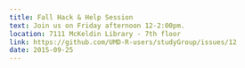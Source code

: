 ```yaml
---
title: Fall Hack & Help Session
text: Join us on Friday afternoon 12-2:00pm.
location: 7111 McKeldin Library - 7th floor
link: https://github.com/UMD-R-users/studyGroup/issues/12
date: 2015-09-25
---
```

